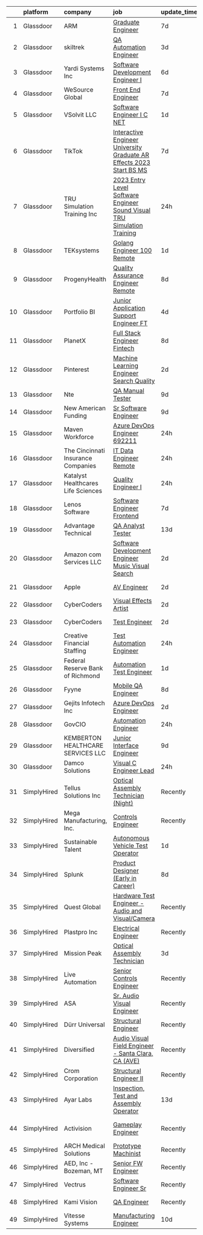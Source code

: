 

|    | platform    | company                              | job                                                                                                                                                                                                                                                                                                                                                                                                                                                                                                                                                                                                                                                                                                                                                                                                                                                                                                                                                                                                                                                                                                                                                                                                                                                                                                                                                                          | update_time   | location                      |
|---:|:------------|:-------------------------------------|:-----------------------------------------------------------------------------------------------------------------------------------------------------------------------------------------------------------------------------------------------------------------------------------------------------------------------------------------------------------------------------------------------------------------------------------------------------------------------------------------------------------------------------------------------------------------------------------------------------------------------------------------------------------------------------------------------------------------------------------------------------------------------------------------------------------------------------------------------------------------------------------------------------------------------------------------------------------------------------------------------------------------------------------------------------------------------------------------------------------------------------------------------------------------------------------------------------------------------------------------------------------------------------------------------------------------------------------------------------------------------------|:--------------|:------------------------------|
|  1 | Glassdoor   | ARM                                  | [Graduate Engineer](https://www.glassdoor.com/partner/jobListing.htm?pos=105&ao=1110586&s=58&guid=00000183693716c4aa1180277e2d6d9a&src=GD_JOB_AD&t=SR&vt=w&cs=1_59508786&cb=1663917561977&jobListingId=1008141994999&cpc=444700D72F2ECBCE&jrtk=3-0-1gdkje5nnj469801-1gdkje5obj4je800-ac5b07f227ed174e--6NYlbfkN0BgJnowPS_nFa6JvbNw1Ud-JjG_6nenis8YkFjCtkUlxoHXLw2_bm5yT8xmAj-JAcWUfbGN7nu6-LhRgIT1mEfb-mWBXood-v1rbMSNgrtKXebde6rqEIpGpDwKOcYmC8RVNHVSyyFo399m1Fo1y67MhqODRdbQxtbjl_mfn7bUtaQcXR7dwhbhLR0Y_yi5aatXDC5sPTcUcplPMDabTRosqC8BihLYaD6V7Wezg1H1BnWW3ZtYeuJdVkVDVFFeuT2BWe2sO_VTiOaxnuIe4pDkaqNIDICAPuRq8KZpBf8YKiQxuz5z1sFvuiaXNNnzDTCXdra8t23LeOztaY90QNGWP8qFKELOkJki7bXjD_tJw5xC_zW43XzZSF2X8mRO5ZKWJtyUTeB0pPjfR6dZF5hyyLrxcIkm-pWhM0iiWaweH_no9E6Da-9fflU6CyzdJ8QSa8Ki3GT82Q%3D%3D)                                                                                                                                                                                                                                                                                                                                                                                                                                                                                                                                                                          | 7d            | Austin, TX                    |
|  2 | Glassdoor   | skiltrek                             | [QA Automation Engineer](https://www.glassdoor.com/partner/jobListing.htm?pos=113&ao=1136043&s=58&guid=00000183693716c4aa1180277e2d6d9a&src=GD_JOB_AD&t=SR&vt=w&ea=1&cs=1_f353e31c&cb=1663917561979&jobListingId=1008149224743&jrtk=3-0-1gdkje5nnj469801-1gdkje5obj4je800-29df3863c9746f7a-)                                                                                                                                                                                                                                                                                                                                                                                                                                                                                                                                                                                                                                                                                                                                                                                                                                                                                                                                                                                                                                                                                 | 3d            | Remote                        |
|  3 | Glassdoor   | Yardi Systems  Inc                   | [Software Development Engineer I](https://www.glassdoor.com/partner/jobListing.htm?pos=130&ao=1136043&s=58&guid=00000183693716c4aa1180277e2d6d9a&src=GD_JOB_AD&t=SR&vt=w&cs=1_42b6be1f&cb=1663917561982&jobListingId=1008145653249&jrtk=3-0-1gdkje5nnj469801-1gdkje5obj4je800-1c38c0f48b3fadfd-)                                                                                                                                                                                                                                                                                                                                                                                                                                                                                                                                                                                                                                                                                                                                                                                                                                                                                                                                                                                                                                                                             | 6d            | Oxnard, CA                    |
|  4 | Glassdoor   | WeSource Global                      | [Front End Engineer](https://www.glassdoor.com/partner/jobListing.htm?pos=120&ao=1136043&s=58&guid=00000183693716c4aa1180277e2d6d9a&src=GD_JOB_AD&t=SR&vt=w&ea=1&cs=1_f6c857b4&cb=1663917561981&jobListingId=1008142446290&jrtk=3-0-1gdkje5nnj469801-1gdkje5obj4je800-bda0a53bf848f8e8-)                                                                                                                                                                                                                                                                                                                                                                                                                                                                                                                                                                                                                                                                                                                                                                                                                                                                                                                                                                                                                                                                                     | 7d            | Remote                        |
|  5 | Glassdoor   | VSolvit LLC                          | [Software Engineer I   C   NET](https://www.glassdoor.com/partner/jobListing.htm?pos=119&ao=1136043&s=58&guid=00000183693716c4aa1180277e2d6d9a&src=GD_JOB_AD&t=SR&vt=w&cs=1_cc54acc6&cb=1663917561981&jobListingId=1008153096815&jrtk=3-0-1gdkje5nnj469801-1gdkje5obj4je800-dd568c1eb969e01f-)                                                                                                                                                                                                                                                                                                                                                                                                                                                                                                                                                                                                                                                                                                                                                                                                                                                                                                                                                                                                                                                                               | 1d            | Remote                        |
|  6 | Glassdoor   | TikTok                               | [Interactive Engineer  University Graduate  AR Effects   2023 Start  BS MS ](https://www.glassdoor.com/partner/jobListing.htm?pos=129&ao=1136043&s=58&guid=00000183693716c4aa1180277e2d6d9a&src=GD_JOB_AD&t=SR&vt=w&cs=1_c9aa1d27&cb=1663917561982&jobListingId=1008142308755&jrtk=3-0-1gdkje5nnj469801-1gdkje5obj4je800-757d300693679aab-)                                                                                                                                                                                                                                                                                                                                                                                                                                                                                                                                                                                                                                                                                                                                                                                                                                                                                                                                                                                                                                  | 7d            | Los Angeles, CA               |
|  7 | Glassdoor   | TRU Simulation   Training  Inc       | [2023 Entry Level   Software Engineer  Sound Visual    TRU Simulation   Training ](https://www.glassdoor.com/partner/jobListing.htm?pos=125&ao=1136043&s=58&guid=00000183693716c4aa1180277e2d6d9a&src=GD_JOB_AD&t=SR&vt=w&cs=1_ec02354b&cb=1663917561981&jobListingId=1008156965860&jrtk=3-0-1gdkje5nnj469801-1gdkje5obj4je800-79239c89fafc08a2-)                                                                                                                                                                                                                                                                                                                                                                                                                                                                                                                                                                                                                                                                                                                                                                                                                                                                                                                                                                                                                            | 24h           | Lutz, FL                      |
|  8 | Glassdoor   | TEKsystems                           | [Golang Engineer  100  Remote ](https://www.glassdoor.com/partner/jobListing.htm?pos=108&ao=1110586&s=58&guid=00000183693716c4aa1180277e2d6d9a&src=GD_JOB_AD&t=SR&vt=w&cs=1_8b2c4bd0&cb=1663917561978&jobListingId=1008154153185&cpc=3DB599BF2F4828F0&jrtk=3-0-1gdkje5nnj469801-1gdkje5obj4je800-0a3ddcc32450bee0--6NYlbfkN0AuKz8EBO1xHDEL7V2YF9xF3dC_I9B9i-Zw2Jh8clPMK3KTieKealHQySFBD4L6FvNvbfLQpIi8liMViAw0ht6LuiMEt2LRYVQR2jqRuZyOQArXl2ObAaFBTNNZAmcrIacSsy3j8YTr-78CbHnizVu191wOIFM28kPxKNuqtJQ4NdohtVX3Ub60Jqfp5zJ3lH-Iij67HqXfb_93BLScjzjcmOgDCDwLq4pGmna4-wKZJwf4XLNfTlaCwSHbnpWycYRqAl5zsnJqQIWvlTbFPEBdBUz-liY3_vEzEwWDJuW1aWvK2yeTIDfMXajx3eSh5SmVXs2FmBl4Rujb5Qdq3GQazDmm-mlPzcP0_99D-zsT-ST5wkypYAqIAgDQZXgKXsVoxkrawvvFYkzudzYl2dknq1aRUNBVCFeaB8W_GhBiaCI-5O6Z_1z3TsfHVWGwwLNWO4Y1_oQ65yCMf-wgT_ZtF0Xllpealx6dlFKl_Ai6-mbszU4YOLHHZBzKJYohBwgnoT4HlxF0HjVxorzkP-mdn9EkU1XSLA7uGshJV3wt2OwzBAuXFP--9QQcsHWmH6pe8jRSCnPYk-stV0zWhDoISTFuIGH_xPGGAgGCln11ObIDiutXfgKg8ImhdOQIXMFbjOOFSJNlPcULKSvks0EnADUfeVXxKK2LGDkTEH25f2NU_-mL9xDBJaUD-ESPrLwodEeJ3a_nca9VxwpmJR5sYO64iCI8hmiskkS2kNr45xAT0MU_xOnta5ho3woODOVzWhuIj_gqcrU6eXRVljpyDf-vwYkeRvuMfwTv6530NTGswXlBvUy_tWdIqu6QjjOGArnhx-Aji7w63re_0scJZDEg0W2RDrALrrrkcqNPsr8EFol8HKBc3i_g73JEMR91Brpv78HSgO-MH6S5ReF8h3qgPk5NL2tyUlM7FeW_Zm5vomgUuStF)                                                          | 1d            | New York, NY                  |
|  9 | Glassdoor   | ProgenyHealth                        | [Quality Assurance Engineer  Remote ](https://www.glassdoor.com/partner/jobListing.htm?pos=121&ao=1136043&s=58&guid=00000183693716c4aa1180277e2d6d9a&src=GD_JOB_AD&t=SR&vt=w&ea=1&cs=1_32414bce&cb=1663917561981&jobListingId=1008139133512&jrtk=3-0-1gdkje5nnj469801-1gdkje5obj4je800-b22013b288481835-)                                                                                                                                                                                                                                                                                                                                                                                                                                                                                                                                                                                                                                                                                                                                                                                                                                                                                                                                                                                                                                                                    | 8d            | Plymouth Meeting, PA          |
| 10 | Glassdoor   | Portfolio BI                         | [Junior Application Support Engineer  FT ](https://www.glassdoor.com/partner/jobListing.htm?pos=124&ao=1136043&s=58&guid=00000183693716c4aa1180277e2d6d9a&src=GD_JOB_AD&t=SR&vt=w&ea=1&cs=1_114cf2c7&cb=1663917561981&jobListingId=1008147093553&jrtk=3-0-1gdkje5nnj469801-1gdkje5obj4je800-12ab8ba93fe51dc2-)                                                                                                                                                                                                                                                                                                                                                                                                                                                                                                                                                                                                                                                                                                                                                                                                                                                                                                                                                                                                                                                               | 4d            | Remote                        |
| 11 | Glassdoor   | PlanetX                              | [Full Stack Engineer   Fintech](https://www.glassdoor.com/partner/jobListing.htm?pos=103&ao=1110586&s=58&guid=00000183693716c4aa1180277e2d6d9a&src=GD_JOB_AD&t=SR&vt=w&ea=1&cs=1_e9788e23&cb=1663917561977&jobListingId=1008139786792&cpc=5E31031E1AFF45A7&jrtk=3-0-1gdkje5nnj469801-1gdkje5obj4je800-6b52d948a3b6ea5b--6NYlbfkN0Ao1sXqsfl_eKMvAUCHN22fcucLWVoEbECIQPomdFbHy0usTcl-Fngn-mWl2k64ogeBwJVRhqKKAvIilE9VIzeIbyo-pmfYZUtyoAaGNS0lZgR43Cu1iEZlBR0QcdDUKal8W4eROixZsbiGSfHzew2Nql40vsp4CeutMshazSzXdrytcqU4-UpdVdmkUtIhXy3u6wVl_rjEe4ahE4Imo1etrbB5DSRF3lUsbuBHWPAe4an7WEiFay3udvG-JpjZz90242tR0w5mecCROVEfiPXnW_ZcyZnfx7k5VQqoRIvKfcYObr7YG6qkVnBlDv9VevTwdvA8dYbSScJQyiGySUPh3FXUIWovQJpfDVv8-GTgrmuAbCOwZystUf8JX1J4CcVf-FLE4yJHrn8H-DcpVQ9oBTsDezIPBIz4W6wjOB5rbwS6BX9A7Dddht9-fMdO6joW0peQ2LMLGRslrEC4GVwcpSHgG_fP6_WciYcAalgVHfcpq5ZQT0i3RBj8nS1HsSNsWKUw3T7ymQ%3D%3D)                                                                                                                                                                                                                                                                                                                                                                                                                                                                                         | 8d            | Remote                        |
| 12 | Glassdoor   | Pinterest                            | [Machine Learning Engineer  Search Quality](https://www.glassdoor.com/partner/jobListing.htm?pos=112&ao=1136043&s=58&guid=00000183693716c4aa1180277e2d6d9a&src=GD_JOB_AD&t=SR&vt=w&cs=1_86072b3e&cb=1663917561979&jobListingId=1008151811265&jrtk=3-0-1gdkje5nnj469801-1gdkje5obj4je800-494b6a84e6ed9ba4-)                                                                                                                                                                                                                                                                                                                                                                                                                                                                                                                                                                                                                                                                                                                                                                                                                                                                                                                                                                                                                                                                   | 2d            | Remote                        |
| 13 | Glassdoor   | Nte                                  | [QA Manual Tester](https://www.glassdoor.com/partner/jobListing.htm?pos=114&ao=1136043&s=58&guid=00000183693716c4aa1180277e2d6d9a&src=GD_JOB_AD&t=SR&vt=w&ea=1&cs=1_403a0c94&cb=1663917561980&jobListingId=1008137039778&jrtk=3-0-1gdkje5nnj469801-1gdkje5obj4je800-88ce2322b6caecef-)                                                                                                                                                                                                                                                                                                                                                                                                                                                                                                                                                                                                                                                                                                                                                                                                                                                                                                                                                                                                                                                                                       | 9d            | Remote                        |
| 14 | Glassdoor   | New American Funding                 | [Sr  Software Engineer](https://www.glassdoor.com/partner/jobListing.htm?pos=106&ao=1110586&s=58&guid=00000183693716c4aa1180277e2d6d9a&src=GD_JOB_AD&t=SR&vt=w&ea=1&cs=1_b9b5a4ed&cb=1663917561977&jobListingId=1008136930117&cpc=E773D000C9BC26FA&jrtk=3-0-1gdkje5nnj469801-1gdkje5obj4je800-911757b8bd4b4e48--6NYlbfkN0C2BFb7Ub2YUp4strrym9V3pWtjyRKtgHKt_kMzkewmGGJEved23y_kY-GSZp2akmPHQGf_sqQ9T7l9enCe72TpNrDEMVABugLuHqt7UEMCUq49GGsXZFh7ER6s6k_WIPEVrRpJEoBk2albyXAqnaWLI1VTWsSmJf9OvNfB_8vlohAxXd-rhAU34JGQzmXnZIPgpVp-GU4H6QJUV2WnZm834shxDByr636djxuEeF-sF7Yz5nEqHU7OlBUPX5_G05pcERDzDnHPck4btE5Yu1CbiYLRUhFVHeFmNNHjGoRg2TsGmkxCOIbgjzDY2bjN0Iy-PNZlsNC-WmwHU2WsROua7oYIFuJU0KRMEYi36F1WLHQy7W6pYfV0VbB8wJEsOyqe73lYa-vlqxljRtm7SRMqR7oN-pOftohdi7e3JYOCyuVER4W9twO2FceiP-BLpkQGQQ_MomtwakDtkgpGmVjaJFPgLYnSndwTUmVUvGOXa1b4fNh7jEVo9Ctori2sPQxskxok-1STZw%3D%3D)                                                                                                                                                                                                                                                                                                                                                                                                                                                                                                 | 9d            | Remote                        |
| 15 | Glassdoor   | Maven Workforce                      | [Azure DevOps Engineer  692211 ](https://www.glassdoor.com/partner/jobListing.htm?pos=116&ao=1136043&s=58&guid=00000183693716c4aa1180277e2d6d9a&src=GD_JOB_AD&t=SR&vt=w&ea=1&cs=1_a8fc4b87&cb=1663917561980&jobListingId=1008156309354&jrtk=3-0-1gdkje5nnj469801-1gdkje5obj4je800-f0f015218cb01b60-)                                                                                                                                                                                                                                                                                                                                                                                                                                                                                                                                                                                                                                                                                                                                                                                                                                                                                                                                                                                                                                                                         | 24h           | Remote                        |
| 16 | Glassdoor   | The Cincinnati Insurance Companies   | [IT   Data Engineer  Remote ](https://www.glassdoor.com/partner/jobListing.htm?pos=122&ao=1136043&s=58&guid=00000183693716c4aa1180277e2d6d9a&src=GD_JOB_AD&t=SR&vt=w&cs=1_ed7a7670&cb=1663917561981&jobListingId=1008156739757&jrtk=3-0-1gdkje5nnj469801-1gdkje5obj4je800-b700b7c06eccc592-)                                                                                                                                                                                                                                                                                                                                                                                                                                                                                                                                                                                                                                                                                                                                                                                                                                                                                                                                                                                                                                                                                 | 24h           | Fairfield, OH                 |
| 17 | Glassdoor   | Katalyst Healthcares   Life Sciences | [Quality Engineer I](https://www.glassdoor.com/partner/jobListing.htm?pos=128&ao=1136043&s=58&guid=00000183693716c4aa1180277e2d6d9a&src=GD_JOB_AD&t=SR&vt=w&cs=1_5921b1f0&cb=1663917561981&jobListingId=1008156222836&jrtk=3-0-1gdkje5nnj469801-1gdkje5obj4je800-a521a4c928b7969b-)                                                                                                                                                                                                                                                                                                                                                                                                                                                                                                                                                                                                                                                                                                                                                                                                                                                                                                                                                                                                                                                                                          | 24h           | South Plainfield, NJ          |
| 18 | Glassdoor   | Lenos Software                       | [Software Engineer  Frontend](https://www.glassdoor.com/partner/jobListing.htm?pos=123&ao=1136043&s=58&guid=00000183693716c4aa1180277e2d6d9a&src=GD_JOB_AD&t=SR&vt=w&cs=1_1ec335ec&cb=1663917561981&jobListingId=1008143781369&jrtk=3-0-1gdkje5nnj469801-1gdkje5obj4je800-067a6f2af5e21cbc-)                                                                                                                                                                                                                                                                                                                                                                                                                                                                                                                                                                                                                                                                                                                                                                                                                                                                                                                                                                                                                                                                                 | 7d            | Remote                        |
| 19 | Glassdoor   | Advantage Technical                  | [QA Analyst Tester](https://www.glassdoor.com/partner/jobListing.htm?pos=109&ao=1110586&s=58&guid=00000183693716c4aa1180277e2d6d9a&src=GD_JOB_AD&t=SR&vt=w&ea=1&cs=1_dbe6aacf&cb=1663917561978&jobListingId=1008129318701&cpc=3DB599BF2F4828F0&jrtk=3-0-1gdkje5nnj469801-1gdkje5obj4je800-b9898ab13c6cdc61--6NYlbfkN0CQRQ3eiV4YWjrRS1ho7HVQ9JO8v6Fb3eU0yDOJbdOiEguntuRlpE4-_N6DYLNj-GoNbhWoloW9UXwrUbvpSTbUQqdwHUE3DcvrCMVIJM31SuDuhiHijhB50hG_OQauW6BvxIgHHbObZ2qwaSRkB1EwOPmxYIjL1h0xt3AYtNg5px6QTVHA2S2epxS1h-vIMwSw_rs-POe7k6rRtrjvxgaKLcXoD1krkNvMZ2fJr6p3j2tJVY40WkRHTNV4hyWMNtzwJx_bNLjyFBu2r_NpVbbbE5kKADJSXj_XK6Uzg_62qt8VAQhTiDGygRn9iXqGcKlMLxRwN5mTOZSMKZx145GdVv7ju0POQIZ9Fe1mH_82D_a797k__46miSlSq7H1SRQ88jgj86PRAh6MypRQCKmZE5tP0RblfIQD0KreNyN0uM-dMuzN4MgN6gFQOEeme8G1U38HwqHLCHvtisVYGJfOnpWmLoRV0LS_udkthPy8M4PIL-IC6gdZT-ymFNf_HEarNXoPhH6BzLK6Kadh28Zzftbdh14rcjzdnP2mSZJ7jrGYjw-hmmE2BE_oB6xelUh0ylllCQm2Jw%3D%3D)                                                                                                                                                                                                                                                                                                                                                                                                                                     | 13d           | Romeoville, IL                |
| 20 | Glassdoor   | Amazon com Services LLC              | [Software Development Engineer  Music Visual Search](https://www.glassdoor.com/partner/jobListing.htm?pos=127&ao=1136043&s=58&guid=00000183693716c4aa1180277e2d6d9a&src=GD_JOB_AD&t=SR&vt=w&cs=1_f7258bba&cb=1663917561981&jobListingId=1008151742042&jrtk=3-0-1gdkje5nnj469801-1gdkje5obj4je800-dc4d43f5eb613afb-)                                                                                                                                                                                                                                                                                                                                                                                                                                                                                                                                                                                                                                                                                                                                                                                                                                                                                                                                                                                                                                                          | 2d            | San Francisco, CA             |
| 21 | Glassdoor   | Apple                                | [AV Engineer](https://www.glassdoor.com/partner/jobListing.htm?pos=107&ao=1110586&s=58&guid=00000183693716c4aa1180277e2d6d9a&src=GD_JOB_AD&t=SR&vt=w&cs=1_55022159&cb=1663917561977&jobListingId=1008150767244&cpc=2CAED5C921A5F994&jrtk=3-0-1gdkje5nnj469801-1gdkje5obj4je800-e1692a7d8f00fd1e--6NYlbfkN0BvKrLyj5gPmtZO9T8euul8TCxuuKNOtzRJOomxnwSEodTz2Bc-sPZlFpP0h5lDivpsKhZgiwWMHz1yq7N3Ir_siJiNJRfjqDOlYR5RN38XE60qfUDpkfq_3XKdG35FhdiRZRof-Nrp2kjI0XgnhfWB0QlH1GDe2oSF8boTgjxdFk2HuZzNqeHxSl73Te9x5jV0Nd6e9YTjPB40J1B-o5EOWlduB269nuq3JD0fypxA_2vLbjs8AX944M5X2kFUBnfQDcgcBV0NJ9L7uB81c3OCDcOpvOlFnaFUfd6hj9FsjFS_xr-qNC4WzHx7j8lKcS5c6tiR7cX9zJW_aSBLSY97_rk_IFCzgscMT8zNZKrT6xBqwVPPNb4PNT0MMuLc-gZ8V5dPkaHkF_opFgonyWUSIemWCtMPxZu3QKn5qRi4VeQJG9HA0vsJ3755SKP0lumgecmCIrBNVRY3TELc5DlOh5nc768L5a3ua9oe93diBDfnbZFzubW6z_2XIpu6eZah9XMqs55ZYs5QpBfiUw-8Stzyy2eAJAwelUiQvcwRRD8B5LL0ip72y28wrfZNK5BhV68K7y7ph5otyWa3DfNTdbKGQjzUD7u2y27mU7uN8BBunxHQvfyBbbyXCfgSQxGw4UX7wXHaF1Sz0PUDhDMWv8OumoWhvviHOiq6KTQGpfGCYuuAMA3L4Lb2NGIpbhA8YewIKtzdXOXE7p6njLFBQ8_dKFGwZ0_BdCJyxCQoj6JhxmUGI8Dxl7FbdjeMoMJ0vgrcjM8cZbWxPw8WXRbFDkiEejZuYSmtGFfyFcxhbo4ei69C27pENu0GGvJPlR1lw946AtIspImJ1e339w32BNqIKHHq1EfUgOERdLPPDvCqei5sm4EYW7vtVJ_i4bfl4PIkoOE2KzZBUD3Fa4sz4Bb6gkXg4vTnbGrkalq0msWotMDsdidyhOh6TVZniR8%3D)                                                              | 2d            | New York, NY                  |
| 22 | Glassdoor   | CyberCoders                          | [Visual Effects Artist](https://www.glassdoor.com/partner/jobListing.htm?pos=111&ao=1110586&s=58&guid=00000183693716c4aa1180277e2d6d9a&src=GD_JOB_AD&t=SR&vt=w&ea=1&cs=1_5232d390&cb=1663917561979&jobListingId=1008152464472&cpc=2CAED5C921A5F994&jrtk=3-0-1gdkje5nnj469801-1gdkje5obj4je800-913c12c912d13cb0--6NYlbfkN0CpFJQzrgRR8WqXWK1qKKEqALWJw739KlKqr2H-MSI4eoBlI4EFrmor2FYZMP3muM3oVLaOs4f3sBYVNYJUTqieBoWCIo5tx4_n9L8-KZheU3OTJe0neeDjxp-D6FPIEMeGMUVGBGoZiWC77puTkRCuwMr5yI1urXXz48QFHFWouOKGOSIuxdGXVSv9Yn5WoI9AP7v0Yu5m0LyHzR2J6gEVVeaFLe2_CREtTyEgbJRfpOUhTY1-QNoupCmiufbtdQPpdlbDUNM5tGRRMXUcILNqnAYIV7quhhf2zIxmExioq9TTvviR7e4Xvmly3f9pYWoNHFzLySPzNXQSp7FEab7CH1kSsq9NkNPnLcPXgJoXwFLCCF7R2RmHGXItpk6JdpN5sDx61HvIAhjxHgzDdNWft_dh1zpB0KBd77noQcLcMa9UfADTehy3QhPCbSia6yDsNoC-_T_u8lwNXBHpZ_C7LHh7xKjObkD_8Nu3JwvcstKWZlodmIgefYBIBF1U1JmuVvuvmxsgeox0awqGXx_Jp2EjhZT1DhZZdQgCH4S2IhMR8bq3eBVg6QsDd0YZmxQxcmiQvBLIYpeqRD2w6vh8yO8ankWh5ATNcJB1i3n7i0PbGrG1xniiG3ssOOyC2w63sELBw4aHdUp9xbQ8TQNLlF8y9nLRr1-pSMHlOlItSyHWq7bBlgVvb_c3Ien7rEYBqr8nWn2BhcuoagkTVZJvYoVrvAZfeW2C9SOH-jcXSikEN4Fq6IrzgPIhPflojZqEK-yjTh-AZ4QiETAA4WTbp8HrvpgJM8OpSBf2ar4OsbHVmxzwbQl-2d8YvyVeG8b40DyfO0ukxbaWrSiDWvxptRtHFtVBs5ECzqmIfUkRNwesTs-hpvB3aR8Sdv7F6tJk5A2hWab9EgDjc6P45qOJQjhj3zCmnw3bWmI6DlI7ZjOkQGd6qEf0obnDG3Z2Mp7HM0KCH7I35jCMqtsuIpeJB2gz0Hxqnb7lMvDPiG-QAg%3D%3D) | 2d            | Los Angeles, CA               |
| 23 | Glassdoor   | CyberCoders                          | [Test Engineer](https://www.glassdoor.com/partner/jobListing.htm?pos=110&ao=1110586&s=58&guid=00000183693716c4aa1180277e2d6d9a&src=GD_JOB_AD&t=SR&vt=w&ea=1&cs=1_d24b6c93&cb=1663917561979&jobListingId=1008152463967&cpc=451933188B21919D&jrtk=3-0-1gdkje5nnj469801-1gdkje5obj4je800-1e414d4372fd9304--6NYlbfkN0CpFJQzrgRR8WqXWK1qKKEqALWJw739KlKqr2H-MSI4eoBlI4EFrmor2FYZMP3muM3oVLaOs4f3sGV5bR8SXAeQGf5OgiyxOjhvLPPoSRgpQP5WQjSsWizzIqy4aOSuYFtuqGVwUrAvtmCFahTCjCLM_di335yDf9SBDFMNO5laNuCCDJD76HQNpUwRibj_3T3r48BUSqjwbbNdBoHY-mS5x5NtTj3ghE0tv9neS_kFPMV0PnQs5Qnu_23pqULzIbIMDsfAhxUa6GKv-J7qr-0Oy9XWnydDpuDWl-Tnac_c1FhxiWwfsWHsjBukTDQN-SdwfzjamG7sBn5LbjyBTGGNGmUvELaOYj8WgDwj_vFepX16DcwJyF8kxHBvgL5huk0onCAlsW7M9DP3V4BA3QunwNeUklq6TVmTIAzGBLFOFkXLO5ozDfUbw4ZJHAX9WlRZBYRg6nIgH79wTzItc4ICM4vICJlmXj2_Vgdey8kwbrO16T_sLRvOqZKZFPwwfiY0KFhSVZOAHADzocZRNU9nU2tvvczyjX0thlwLPFsh0onwOmOCCnlwSJgvZ8cCaZ8kvXGjwYyzbmpB6a7zHlkSD1FcDEHR56bx1Qq_IwoJKFsUkYToyurqqhL6NQcfJb8vkXjpOQBiWWfmvXX4mchjmcuYwTeqxSRKOcI5CJVO31dDTPfaYDpaRg_LW_CKmtcSLEAUDTikr4Sf2VIgdEenamSYA_VOI1NetuP82uJszES-2hwxHG0bEscEV18hnlI9SHnFOvGCqUNtWxguusuNb5Uo9XwWOTbnuCMYkUIrHUJ0UjmVxuFLId2a_MNqbFkqrkeiGI7qWnse2g4GqP0HlvAyGSoWwMScRjETPMiIr_V5rM8gn9uLkWDgeky6Tk-h514e7oycFISDkuQ7HhYRXVCyLNfcUHWscIuR5hTAis3s-N8lGYWXYctrDvxCkAd_gNy9vzB-qErdZs8Cy2hpvgTaLHSAWgaFXQy9NyekLg%3D%3D)         | 2d            | Farmingdale, NJ               |
| 24 | Glassdoor   | Creative Financial Staffing          | [Test Automation Engineer](https://www.glassdoor.com/partner/jobListing.htm?pos=102&ao=1110586&s=58&guid=00000183693716c4aa1180277e2d6d9a&src=GD_JOB_AD&t=SR&vt=w&cs=1_35019f63&cb=1663917561975&jobListingId=1008157229100&cpc=9C938E8DE9AD6C02&jrtk=3-0-1gdkje5nnj469801-1gdkje5obj4je800-20c5b0058aaf18df--6NYlbfkN0AyIsnDczwcVDFrYpf5kat3hxWjSi6qx3YGCfJB8v0u0roYrISoV_-vLBimF2mj67BKWfeUPkNXY8ROD5_ohMVZvpNPZodk4XiVuYCR4ONFFie17kb0r7j3dI2NcO1QJ12EXc0Go_qMnH92NJbZZggIDI36XOwkxpPjaQvOdG_7UEqxVw9wa2Ow1nRlMjc-z0XTI8FhMFbqgwOsHibSATkpy1boQqAmBRgX-IsZLRerTkPl6z4XUXAXjSrYoZoU2rsfqwcXBgxydYGxWem9PSv3Y6p3X88lR2_vc-8WrsWVyfvJqUY2V7FNPcSMX5oG3JAMM24PIxtuUsFPtA_E4Qo-VLGY996fgpVH6e2WwK06OXwgF_IpjIQK79SzDUHfxywfKVRMzocl2py1GkpmOQcKslp5S35oGWO7GpXUMTmiYPKnXxlozTWEcMqd2Q60wiesH6R2_xMSfW760vy0o9yeGYy4w6LFg6m6JZqv_9LO2n4toZUxTVZMCAyeDJC7MgMBC8m-Jnn4I7Fag4QnAcdOZZFWE0yOxi5dCB_Ieh--cZSbVicrwI_FtCCMeN4aZwwFF9qQpEAljkLH8tUge-JM)                                                                                                                                                                                                                                                                                                                                                                                                                               | 24h           | Belmont, MI                   |
| 25 | Glassdoor   | Federal Reserve Bank of Richmond     | [Automation Test Engineer](https://www.glassdoor.com/partner/jobListing.htm?pos=126&ao=1136043&s=58&guid=00000183693716c4aa1180277e2d6d9a&src=GD_JOB_AD&t=SR&vt=w&cs=1_221a8e34&cb=1663917561981&jobListingId=1008153534048&jrtk=3-0-1gdkje5nnj469801-1gdkje5obj4je800-ec9695ce97f2584c-)                                                                                                                                                                                                                                                                                                                                                                                                                                                                                                                                                                                                                                                                                                                                                                                                                                                                                                                                                                                                                                                                                    | 1d            | Richmond, VA                  |
| 26 | Glassdoor   | Fyyne                                | [Mobile QA Engineer](https://www.glassdoor.com/partner/jobListing.htm?pos=115&ao=1136043&s=58&guid=00000183693716c4aa1180277e2d6d9a&src=GD_JOB_AD&t=SR&vt=w&ea=1&cs=1_a9476e17&cb=1663917561980&jobListingId=1008140818380&jrtk=3-0-1gdkje5nnj469801-1gdkje5obj4je800-fa9098da75affd1f-)                                                                                                                                                                                                                                                                                                                                                                                                                                                                                                                                                                                                                                                                                                                                                                                                                                                                                                                                                                                                                                                                                     | 8d            | Remote                        |
| 27 | Glassdoor   | Gejits Infotech Inc                  | [Azure DevOps Engineer](https://www.glassdoor.com/partner/jobListing.htm?pos=117&ao=1136043&s=58&guid=00000183693716c4aa1180277e2d6d9a&src=GD_JOB_AD&t=SR&vt=w&ea=1&cs=1_c9bdc9b7&cb=1663917561980&jobListingId=1008151097557&jrtk=3-0-1gdkje5nnj469801-1gdkje5obj4je800-e6c544a315567077-)                                                                                                                                                                                                                                                                                                                                                                                                                                                                                                                                                                                                                                                                                                                                                                                                                                                                                                                                                                                                                                                                                  | 2d            | Remote                        |
| 28 | Glassdoor   | GovCIO                               | [Automation Engineer](https://www.glassdoor.com/partner/jobListing.htm?pos=104&ao=1110586&s=58&guid=00000183693716c4aa1180277e2d6d9a&src=GD_JOB_AD&t=SR&vt=w&cs=1_2cae4ae9&cb=1663917561976&jobListingId=1008157077446&cpc=07D58528F3898F33&jrtk=3-0-1gdkje5nnj469801-1gdkje5obj4je800-8e60a32fb063765a--6NYlbfkN0A1nvzNsvV4qyCy1GhW1Freg0uBINZ7OaZ-2zU4Ex1TXeDNc16O9qNSF5TCosPRllETeo0uOAhntF1nlmaSwfsIfde65577xfY4hLC29Wj96xRYnZpe2sYSL0qfTcmAP-PQ6JaP7xJJtSBKt6N3cfRyYfCNwCtiw83c4giZqOgcwa1Wx0GUUsx8X__1ewyqzaMt3DymGW3vzBXufO2htXunolUtvdMoiOcSph-6XzWJe4iWD3U6sRguzHgjgPV0nzr_QhEQTHY1QPnRTNpY_znXyB4Q6TKQiI3pusGNe-K6FEb2YA6DQGvN02FukpBDxLnpw1Okbpey5BvlZBel43iAiO0vpBVUv0Cn-kOE3UQGZ7zNhyiOGAL-_YHFNx2Uf1KeIJk8wLGfs50qCXElmYy_nsZ3GBSf7JiFaZ0qM6weXnC2FCjikQQIQENvsUWIMo3eUBOCsDqgr8uaHry1xETYOuLF_O1bDOx50SBWNdVD66XnYydoIDfLsdBiyPi960l3p_8peDpxZg%3D%3D)                                                                                                                                                                                                                                                                                                                                                                                                                                                                                                        | 24h           | Sterling, VA                  |
| 29 | Glassdoor   | KEMBERTON HEALTHCARE SERVICES LLC    | [Junior Interface Engineer](https://www.glassdoor.com/partner/jobListing.htm?pos=118&ao=1136043&s=58&guid=00000183693716c4aa1180277e2d6d9a&src=GD_JOB_AD&t=SR&vt=w&cs=1_e39a3a21&cb=1663917561981&jobListingId=1008138438503&jrtk=3-0-1gdkje5nnj469801-1gdkje5obj4je800-78a9238e637e027b-)                                                                                                                                                                                                                                                                                                                                                                                                                                                                                                                                                                                                                                                                                                                                                                                                                                                                                                                                                                                                                                                                                   | 9d            | Remote                        |
| 30 | Glassdoor   | Damco Solutions                      | [Visual C   Engineer Lead](https://www.glassdoor.com/partner/jobListing.htm?pos=101&ao=1110586&s=58&guid=00000183693716c4aa1180277e2d6d9a&src=GD_JOB_AD&t=SR&vt=w&ea=1&cs=1_7cc32246&cb=1663917561975&jobListingId=1008156954219&cpc=34670CD602BE5E55&jrtk=3-0-1gdkje5nnj469801-1gdkje5obj4je800-91b2cad87ee41a52--6NYlbfkN0DXmxGZEVvoMDMG6SUU1sltOhkuwFx8lbrt29v6LYqIQBndYB6bTwDnp979o1GqIwde8yJJFaMZNsCSnkh54E2R_A2zg0a-UInpzj3UOBw6rS6qRpsMlGlRae4T4clVi_CqLwT9n-N-A7NtefubDCLZe3iWLbYm2M6IGuLHpMiolVwOP5RkSaDOZ-LFPe6AOSpskQ2n1w37D1UbThRA4BQR7ILc8oSgdtBQg-M7R5bwhc1rUxR-kdVwEHOvs_nGScm0nJfM0C95iY6rLsLNIE9CT54x2TGl2S9rBkWNjikkcvs_ayLUuqi1if7LOgivss9zQFi0eI7jTima52EL-iNUmZOOvOsa0opHwr31dYycF2B7JxE-lBtlXgvQaxD0dq4ukm4_s2onICoA2sIxEhsRZFxlPRuFp9c8BSlx3K-KQvUW7uRWzvXYEmPzXokQjJ1c5bRd8yS9XuOoC_4K9ED4YCShF9CjNxVWBZemloVwOw2iK4-8HeVR4FWYIprmMyTLmP5a3GYF0w%3D%3D)                                                                                                                                                                                                                                                                                                                                                                                                                                                                                              | 24h           | Remote                        |
| 31 | SimplyHired | Tellus Solutions Inc                 | [Optical Assembly Technician (Night)](https://www.simplyhired.com/job/M0x6OtkQ41SzaDE9zj8wBaVF8KBjWjWQq5uRoD2C_0PxwgfurqZPNg?q=visual+engineer)                                                                                                                                                                                                                                                                                                                                                                                                                                                                                                                                                                                                                                                                                                                                                                                                                                                                                                                                                                                                                                                                                                                                                                                                                              | Recently      | Santa Clara, CA               |
| 32 | SimplyHired | Mega Manufacturing, Inc.             | [Controls Engineer](https://www.simplyhired.com/job/A-PuLvSL_MSX4LQRH98oIWQQrXj2TQ7eGS_jFvpYgV-Fy8o4GRfiNw?q=visual+engineer)                                                                                                                                                                                                                                                                                                                                                                                                                                                                                                                                                                                                                                                                                                                                                                                                                                                                                                                                                                                                                                                                                                                                                                                                                                                | Recently      | Rockford, IL                  |
| 33 | SimplyHired | Sustainable Talent                   | [Autonomous Vehicle Test Operator](https://www.simplyhired.com/job/v-oSQixD6e1DBNXBMYxqpv09TepICSkiPQSjrHm1tqGlse4JGVEOgA?q=visual+engineer)                                                                                                                                                                                                                                                                                                                                                                                                                                                                                                                                                                                                                                                                                                                                                                                                                                                                                                                                                                                                                                                                                                                                                                                                                                 | 1d            | Santa Clara, CA               |
| 34 | SimplyHired | Splunk                               | [Product Designer (Early in Career)](https://www.simplyhired.com/job/ePEUCToZKJlMUBD0XzeQsLxjE4dUAnFL0t-XzhMuG_Qt13ahW6JtFg?q=visual+engineer)                                                                                                                                                                                                                                                                                                                                                                                                                                                                                                                                                                                                                                                                                                                                                                                                                                                                                                                                                                                                                                                                                                                                                                                                                               | 8d            | San Jose, CA +1 location      |
| 35 | SimplyHired | Quest Global                         | [Hardware Test Engineer - Audio and Visual/Camera](https://www.simplyhired.com/job/jbGxp9PT-5b_7GtKpKH_3IDT6kP8V_skaSNWm8qJ6m2Vpdslvr3n9Q?q=visual+engineer)                                                                                                                                                                                                                                                                                                                                                                                                                                                                                                                                                                                                                                                                                                                                                                                                                                                                                                                                                                                                                                                                                                                                                                                                                 | Recently      | Sunnyvale, CA                 |
| 36 | SimplyHired | Plastpro Inc                         | [Electrical Engineer](https://www.simplyhired.com/job/MvEPbPs2gH79JXAoRoztHuZkiwmH8PyPwjeDQfzBhlPn-i5X8PzWPQ?q=visual+engineer)                                                                                                                                                                                                                                                                                                                                                                                                                                                                                                                                                                                                                                                                                                                                                                                                                                                                                                                                                                                                                                                                                                                                                                                                                                              | Recently      | Ashtabula, OH                 |
| 37 | SimplyHired | Mission Peak                         | [Optical Assembly Technician](https://www.simplyhired.com/job/1WsprswUYm-SJdimrlCh_tCvm9bUXcFkg41tApNQyZGJ6KOmCl_hXQ?q=visual+engineer)                                                                                                                                                                                                                                                                                                                                                                                                                                                                                                                                                                                                                                                                                                                                                                                                                                                                                                                                                                                                                                                                                                                                                                                                                                      | 3d            | Santa Clara, CA               |
| 38 | SimplyHired | Live Automation                      | [Senior Controls Engineer](https://www.simplyhired.com/job/RW14UB_EyNKnBbNLLS6sL8dYUfm0abMroNBUZBTObsw_iwMt8wEAiA?q=visual+engineer)                                                                                                                                                                                                                                                                                                                                                                                                                                                                                                                                                                                                                                                                                                                                                                                                                                                                                                                                                                                                                                                                                                                                                                                                                                         | Recently      | Sterling, MA                  |
| 39 | SimplyHired | ASA                                  | [Sr. Audio Visual Engineer](https://www.simplyhired.com/job/u6HjEjOoK-LxAqZRk5lo7pkZ2qO5N5BIEqkDodoAOVOT9T7rFMTpMw?q=visual+engineer)                                                                                                                                                                                                                                                                                                                                                                                                                                                                                                                                                                                                                                                                                                                                                                                                                                                                                                                                                                                                                                                                                                                                                                                                                                        | Recently      | Santa Clara, CA               |
| 40 | SimplyHired | Dürr Universal                       | [Structural Engineer](https://www.simplyhired.com/job/5IuJoC3VZ8uCrxivTjy2LdUeMgUnypSDQQPMR8n2fl0YO6MS3yTYzQ?q=visual+engineer)                                                                                                                                                                                                                                                                                                                                                                                                                                                                                                                                                                                                                                                                                                                                                                                                                                                                                                                                                                                                                                                                                                                                                                                                                                              | Recently      | Stoughton, WI                 |
| 41 | SimplyHired | Diversified                          | [Audio Visual Field Engineer - Santa Clara, CA (AVE)](https://www.simplyhired.com/job/6zyB9DputeeSMMqZ6qQSPRQXgGBfvLjCm4SMreFvI21xVmWCG9Wetw?q=visual+engineer)                                                                                                                                                                                                                                                                                                                                                                                                                                                                                                                                                                                                                                                                                                                                                                                                                                                                                                                                                                                                                                                                                                                                                                                                              | Recently      | Santa Clara, CA +69 locations |
| 42 | SimplyHired | Crom Corporation                     | [Structural Engineer II](https://www.simplyhired.com/job/_BvelAkuqzHO1DrJ-URNUdGMF2adOr3MasrKEx9ql3PeqnHINbK_0A?q=visual+engineer)                                                                                                                                                                                                                                                                                                                                                                                                                                                                                                                                                                                                                                                                                                                                                                                                                                                                                                                                                                                                                                                                                                                                                                                                                                           | Recently      | Gainesville, FL               |
| 43 | SimplyHired | Ayar Labs                            | [Inspection, Test and Assembly Operator](https://www.simplyhired.com/job/si9CRpHeDIjhX_txbx8810CwNFtm6B4MCmGoIkF22PTAbuqy78AbmA?q=visual+engineer)                                                                                                                                                                                                                                                                                                                                                                                                                                                                                                                                                                                                                                                                                                                                                                                                                                                                                                                                                                                                                                                                                                                                                                                                                           | 13d           | San Jose, CA                  |
| 44 | SimplyHired | Activision                           | [Gameplay Engineer](https://www.simplyhired.com/job/V5xkxgX_zBsEmhivYTNxCdr21xagIQetKTb3d1OjjZRRENZnJ-rCXA?q=visual+engineer)                                                                                                                                                                                                                                                                                                                                                                                                                                                                                                                                                                                                                                                                                                                                                                                                                                                                                                                                                                                                                                                                                                                                                                                                                                                | Recently      | Carlsbad, CA +1 location      |
| 45 | SimplyHired | ARCH Medical Solutions               | [Prototype Machinist](https://www.simplyhired.com/job/jQUKOtMgXkc2bJICBsIF2aCNf7OmIt4fN7DEJDlV5wiEFcK_dtOnkQ?q=visual+engineer)                                                                                                                                                                                                                                                                                                                                                                                                                                                                                                                                                                                                                                                                                                                                                                                                                                                                                                                                                                                                                                                                                                                                                                                                                                              | Recently      | Seabrook, NH                  |
| 46 | SimplyHired | AED, Inc - Bozeman, MT               | [Senior FW Engineer](https://www.simplyhired.com/job/zINmUZXgScoXXgS_gyiF3t60esMGL8VWIM8nJ8Kv2CvxPHXAK-fHew?q=visual+engineer)                                                                                                                                                                                                                                                                                                                                                                                                                                                                                                                                                                                                                                                                                                                                                                                                                                                                                                                                                                                                                                                                                                                                                                                                                                               | Recently      | Bozeman, MT                   |
| 47 | SimplyHired | Vectrus                              | [Software Engineer Sr](https://www.simplyhired.com/job/deU6rzHNZrsdTt6fdlybFXT_uK--4JvLwjLASIkhpklef9KLHBtcCA?q=visual+engineer)                                                                                                                                                                                                                                                                                                                                                                                                                                                                                                                                                                                                                                                                                                                                                                                                                                                                                                                                                                                                                                                                                                                                                                                                                                             | Recently      | King George, VA               |
| 48 | SimplyHired | Kami Vision                          | [QA Engineer](https://www.simplyhired.com/job/djfIQmJQkp5d4uQVc5eQDO5xchDvZeXvZpXBSCpjD7vXNYtko9NDwQ?q=visual+engineer)                                                                                                                                                                                                                                                                                                                                                                                                                                                                                                                                                                                                                                                                                                                                                                                                                                                                                                                                                                                                                                                                                                                                                                                                                                                      | Recently      | San Jose, CA                  |
| 49 | SimplyHired | Vitesse Systems                      | [Manufacturing Engineer](https://www.simplyhired.com/job/oWmXi8dGWv4OxaL0UaTySbg_XDuzGn4O3vjKfhCB0onFC-z-aZR0ew?q=visual+engineer)                                                                                                                                                                                                                                                                                                                                                                                                                                                                                                                                                                                                                                                                                                                                                                                                                                                                                                                                                                                                                                                                                                                                                                                                                                           | 10d           | Newark, CA                    |